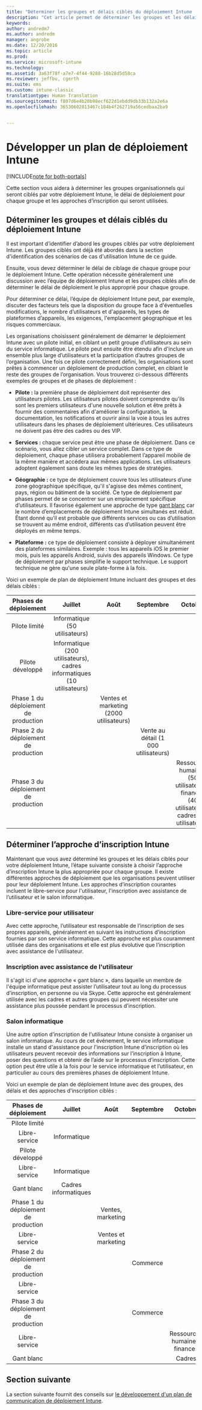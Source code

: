 ```yaml
---
title: "Déterminer les groupes et délais ciblés du déploiement Intune | Microsoft Docs"
description: "Cet article permet de déterminer les groupes et les délais ciblés par un déploiement dans le cadre d&quot;une implémentation de cloud Microsoft Intune uniquement."
keywords: 
author: andredm7
ms.author: andredm
manager: angrobe
ms.date: 12/20/2016
ms.topic: article
ms.prod: 
ms.service: microsoft-intune
ms.technology: 
ms.assetid: 3a63f78f-a7e7-4f44-9288-16b28d5d58ca
ms.reviewer: jeffbu, cgerth
ms.suite: ems
ms.custom: intune-classic
translationtype: Human Translation
ms.sourcegitcommit: f807d6e4b20b98ecf622d1ebdd9db33b132a2e6a
ms.openlocfilehash: 36530602813467c184b4f262719a56cedbaa2ba9


---
```


# <a name="develop-an-intune-rollout-plan"></a>Développer un plan de déploiement Intune

[!INCLUDE[note for both-portals](../includes/note-for-both-portals.md)]

Cette section vous aidera à déterminer les groupes organisationnels qui seront ciblés par votre déploiement Intune, le délai de déploiement pour chaque groupe et les approches d’inscription qui seront utilisées.

## <a name="determine-intune-rollout-targeted-groups-and-timeframes"></a>Déterminer les groupes et délais ciblés du déploiement Intune

Il est important d’identifier d’abord les groupes ciblés par votre déploiement Intune. Les groupes ciblés ont déjà été abordés dans la section d'identification des scénarios de cas d'utilisation Intune de ce guide.

Ensuite, vous devez déterminer le délai de ciblage de chaque groupe pour le déploiement Intune. Cette opération nécessite généralement une discussion avec l’équipe de déploiement Intune et les groupes ciblés afin de déterminer le délai de déploiement le plus approprié pour chaque groupe.

Pour déterminer ce délai, l’équipe de déploiement Intune peut, par exemple, discuter des facteurs tels que la disposition du groupe face à d'éventuelles modifications, le nombre d’utilisateurs et d'appareils, les types de plateformes d’appareils, les exigences, l'emplacement géographique et les risques commerciaux.

Les organisations choisissent généralement de démarrer le déploiement Intune avec un pilote initial, en ciblant un petit groupe d’utilisateurs au sein du service informatique. Le pilote peut ensuite être étendu afin d'inclure un ensemble plus large d’utilisateurs et la participation d’autres groupes de l’organisation. Une fois ce pilote correctement défini, les organisations sont prêtes à commencer un déploiement de production complet, en ciblant le reste des groupes de l’organisation. Vous trouverez ci-dessous différents exemples de groupes et de phases de déploiement :

-   **Pilote :** la première phase de déploiement doit représenter des utilisateurs pilotes. Les utilisateurs pilotes doivent comprendre qu’ils sont les premiers utilisateurs d'une nouvelle solution et être prêts à fournir des commentaires afin d'améliorer la configuration, la documentation, les notifications et ouvrir ainsi la voie à tous les autres utilisateurs dans les phases de déploiement ultérieures. Ces utilisateurs ne doivent pas être des cadres ou des VIP.

-   **Services :** chaque service peut être une phase de déploiement. Dans ce scénario, vous allez cibler un service complet. Dans ce type de déploiement, chaque phase utilisera probablement l’appareil mobile de la même manière et accédera aux mêmes applications. Les utilisateurs adoptent également sans doute les mêmes types de stratégies.

-   **Géographie :** ce type de déploiement couvre tous les utilisateurs d’une zone géographique spécifique, qu'il s'agisse des mêmes continent, pays, région ou bâtiment de la société. Ce type de déploiement par phases permet de se concentrer sur un emplacement spécifique d’utilisateurs. Il favorise également une approche de type [gant blanc](#user-assisted-enrollment) car le nombre d’emplacements de déploiement Intune simultanés est réduit. Étant donné qu’il est probable que différents services ou cas d’utilisation se trouvent au même endroit, différents cas d’utilisation peuvent être déployés en même temps.

-   **Plateforme :** ce type de déploiement consiste à déployer simultanément des plateformes similaires. Exemple : tous les appareils iOS le premier mois, puis les appareils Android, suivis des appareils Windows. Ce type de déploiement par phases simplifie le support technique. Le support technique ne gère qu'une seule plate-forme à la fois.

Voici un exemple de plan de déploiement Intune incluant des groupes et des délais ciblés :

| **Phases de déploiement** | **Juillet** | **Août** | **Septembre** | **Octobre** |
|:---:|:---:|:---:|:---:|:---:|
| Pilote limité | Informatique (50 utilisateurs) |  |  |  |                                                         
| Pilote développé | Informatique (200 utilisateurs), cadres informatiques (10 utilisateurs) |  |  |  |                                                         
| Phase 1 du déploiement de production |  | Ventes et marketing (2000 utilisateurs) |  |  |
| Phase 2 du déploiement de production |  |  | Vente au détail (1 000 utilisateurs) |  |
| Phase 3 du déploiement de production |  |  |  | Ressources humaines (50 utilisateurs), finances (40 utilisateurs), cadres (30 utilisateurs) |

## <a name="determine-the-intune-enrollment-approach"></a>Déterminer l’approche d’inscription Intune

Maintenant que vous avez déterminé les groupes et les délais ciblés pour votre déploiement Intune, l’étape suivante consiste à choisir l’approche d’inscription Intune la plus appropriée pour chaque groupe. Il existe différentes approches de déploiement que les organisations peuvent utiliser pour leur déploiement Intune. Les approches d’inscription courantes incluent le libre-service pour l'utilisateur, l'inscription avec assistance de l’utilisateur et le salon informatique.

### <a name="user-self-service"></a>Libre-service pour utilisateur

Avec cette approche, l’utilisateur est responsable de l’inscription de ses propres appareils, généralement en suivant les instructions d’inscription fournies par son service informatique. Cette approche est plus couramment utilisée dans des organisations et elle est plus évolutive que l’inscription avec assistance de l'utilisateur.

### <a name="user-assisted-enrollment"></a>Inscription avec assistance de l'utilisateur

Il s'agit ici d'une approche « gant blanc », dans laquelle un membre de l'équipe informatique peut assister l’utilisateur tout au long du processus d’inscription, en personne ou via Skype. Cette approche est généralement utilisée avec les cadres et autres groupes qui peuvent nécessiter une assistance plus poussée pendant le processus d’inscription.

### <a name="it-tech-fair"></a>Salon informatique

Une autre option d’inscription de l'utilisateur Intune consiste à organiser un salon informatique. Au cours de cet événement, le service informatique installe un stand d'assistance pour l'inscription Intune d’inscription où les utilisateurs peuvent recevoir des informations sur l’inscription à Intune, poser des questions et obtenir de l’aide sur le processus d’inscription. Cette option peut être utile à la fois pour le service informatique et l’utilisateur, en particulier au cours des premières phases de déploiement Intune.

Voici un exemple de plan de déploiement Intune avec des groupes, des délais et des approches d'inscription ciblés :

| **Phases de déploiement** | **Juillet** | **Août** | **Septembre** | **Octobre** |
|:---:|:---:|:---:|:---:|:---:|
| Pilote limité |  |  |  |  |                                                         
| Libre-service | Informatique |  |  |  |
| Pilote développé |  |  |  |  |                                                         
| Libre-service | Informatique |  |  |  |
| Gant blanc | Cadres informatiques |  |  |  |
| Phase 1 du déploiement de production |  | Ventes, marketing |  |  |
| Libre-service |  | Ventes et marketing |  |  |
| Phase 2 du déploiement de production |  |  | Commerce |  |
| Libre-service |  |  |  |  |
| Phase 3 du déploiement de production |  |  | Commerce |  |
| Libre-service |  |  |  | Ressources humaines, finances |
| Gant blanc |  |  |  | Cadres |

## <a name="next-section"></a>Section suivante

La section suivante fournit des conseils sur [le développement d'un plan de communication de déploiement Intune](section-5-develop-a-rollout-communication-plan.md).



<!--HONumber=Dec16_HO5-->


